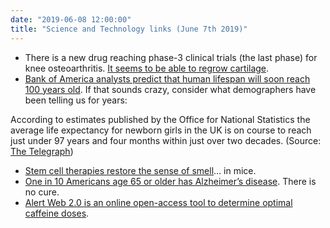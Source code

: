 ```yaml
---
date: "2019-06-08 12:00:00"
title: "Science and Technology links (June 7th 2019)"
---
```




- There is a new drug reaching phase-3 clinical trials (the last phase) for knee osteoarthritis. [It seems to be able to regrow cartilage](https://www.globenewswire.com/news-release/2019/05/02/1815229/0/en/Samumed-Launches-Phase-3-Lorecivivint-SM04690-Clinical-Program-in-Knee-Osteoarthritis.html). 
- [Bank of America analysts predict that human lifespan will soon reach 100 years old](https://www.cnbc.com/2019/05/08/techs-next-big-disruption-could-be-delaying-death.html). If that sounds crazy, consider what demographers have been telling us for years:<br/>

> 
According to estimates published by the Office for National Statistics the average life expectancy for newborn girls in the UK is on course to reach just under 97 years and four months within just over two decades. (Source: [The Telegraph](https://www.telegraph.co.uk/news/politics/11348561/Average-life-expectancy-heading-for-100.html))


- [Stem cell therapies restore the sense of smell](https://www.the-scientist.com/news-opinion/stem-cells-delivered-to-the-nose-restore-mices-ability-to-smell-65953)&hellip; in mice.
- [One in 10 Americans age 65 or older has Alzheimer’s disease](https://www.alz.org/media/Documents/alzheimers-facts-and-figures-2019-r.pdf). There is no cure.
- [Alert Web 2.0 is an online open-access tool to determine optimal caffeine doses](https://academic.oup.com/sleep/article/39/12/2157/2706363).


